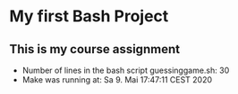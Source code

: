 # My first Bash Project
## This is my course assignment
- Number of lines in the bash script guessinggame.sh: 30
- Make was running at: Sa 9. Mai 17:47:11 CEST 2020
